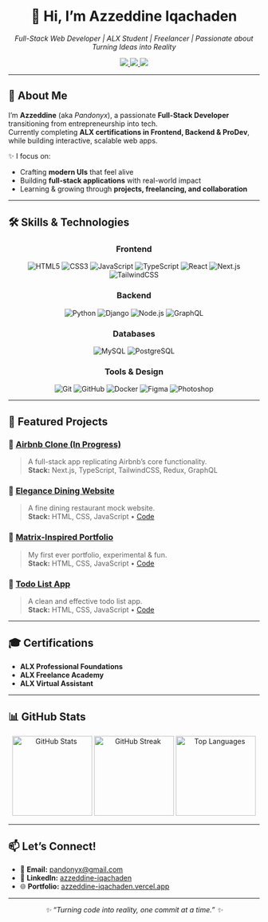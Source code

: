 <div align="center">
  <h1>👋 Hi, I’m Azzeddine Iqachaden</h1>
  <p>
    <em>Full-Stack Web Developer | ALX Student | Freelancer | Passionate about Turning Ideas into Reality</em>
  </p>

  <!-- Badges -->
  <p>
    <a href="https://github.com/Pandonyx" target="_blank">
      <img src="https://img.shields.io/badge/GitHub-%2312100E.svg?style=for-the-badge&logo=github&logoColor=white"/>
    </a>
    <a href="https://www.linkedin.com/in/azzeddine-iqachaden/" target="_blank">
      <img src="https://img.shields.io/badge/LinkedIn-%230077B5.svg?style=for-the-badge&logo=linkedin&logoColor=white"/>
    </a>
    <a href="mailto:pandonyx@gmail.com">
      <img src="https://img.shields.io/badge/Email-%23D14836.svg?style=for-the-badge&logo=gmail&logoColor=white"/>
    </a>
  </p>
</div>

---

## 🚀 About Me

I’m **Azzeddine** (aka *Pandonyx*), a passionate **Full-Stack Developer** transitioning from entrepreneurship into tech.  
Currently completing **ALX certifications in Frontend, Backend & ProDev**, while building interactive, scalable web apps.  

✨ I focus on:
- Crafting **modern UIs** that feel alive  
- Building **full-stack applications** with real-world impact  
- Learning & growing through **projects, freelancing, and collaboration**  

---

## 🛠️ Skills & Technologies

<div align="center">

### Frontend  
![HTML5](https://img.shields.io/badge/HTML5-E34F26.svg?style=for-the-badge&logo=html5&logoColor=white) 
![CSS3](https://img.shields.io/badge/CSS3-1572B6.svg?style=for-the-badge&logo=css3&logoColor=white) 
![JavaScript](https://img.shields.io/badge/JavaScript-F7DF1E.svg?style=for-the-badge&logo=javascript&logoColor=black) 
![TypeScript](https://img.shields.io/badge/TypeScript-3178C6.svg?style=for-the-badge&logo=typescript&logoColor=white) 
![React](https://img.shields.io/badge/React-20232A.svg?style=for-the-badge&logo=react&logoColor=61DAFB) 
![Next.js](https://img.shields.io/badge/Next.js-000000.svg?style=for-the-badge&logo=next.js&logoColor=white) 
![TailwindCSS](https://img.shields.io/badge/TailwindCSS-38B2AC.svg?style=for-the-badge&logo=tailwind-css&logoColor=white)

### Backend  
![Python](https://img.shields.io/badge/Python-3776AB.svg?style=for-the-badge&logo=python&logoColor=white) 
![Django](https://img.shields.io/badge/Django-092E20.svg?style=for-the-badge&logo=django&logoColor=white) 
![Node.js](https://img.shields.io/badge/Node.js-339933.svg?style=for-the-badge&logo=node.js&logoColor=white) 
![GraphQL](https://img.shields.io/badge/GraphQL-E10098.svg?style=for-the-badge&logo=graphql&logoColor=white)

### Databases  
![MySQL](https://img.shields.io/badge/MySQL-4479A1.svg?style=for-the-badge&logo=mysql&logoColor=white) 
![PostgreSQL](https://img.shields.io/badge/PostgreSQL-4169E1.svg?style=for-the-badge&logo=postgresql&logoColor=white)

### Tools & Design  
![Git](https://img.shields.io/badge/Git-F05032.svg?style=for-the-badge&logo=git&logoColor=white) 
![GitHub](https://img.shields.io/badge/GitHub-181717.svg?style=for-the-badge&logo=github&logoColor=white) 
![Docker](https://img.shields.io/badge/Docker-2496ED.svg?style=for-the-badge&logo=docker&logoColor=white) 
![Figma](https://img.shields.io/badge/Figma-F24E1E.svg?style=for-the-badge&logo=figma&logoColor=white) 
![Photoshop](https://img.shields.io/badge/Adobe%20Photoshop-31A8FF.svg?style=for-the-badge&logo=adobe-photoshop&logoColor=white)

</div>

---

## 📂 Featured Projects

### 🔹 [Airbnb Clone (In Progress)]()
> A full-stack app replicating Airbnb’s core functionality.  
**Stack:** Next.js, TypeScript, TailwindCSS, Redux, GraphQL  

### 🔹 [Elegance Dining Website](https://elegantdining.vercel.app/)  
> A fine dining restaurant mock website.  
**Stack:** HTML, CSS, JavaScript • [Code](https://github.com/Pandonyx/restaurantwebsitebasicstack)  

### 🔹 [Matrix-Inspired Portfolio](https://matrixportfolio.vercel.app/)  
> My first ever portfolio, experimental & fun.  
**Stack:** HTML, CSS, JavaScript • [Code](https://github.com/Pandonyx/Pandonyx.github.io)  

### 🔹 [Todo List App](https://dynamic-to-do-list-js-plum.vercel.app/)  
> A clean and effective todo list app.  
**Stack:** HTML, CSS, JavaScript • [Code](https://github.com/Pandonyx/todo-app-js)  

---

## 🎓 Certifications
- **ALX Professional Foundations**  
- **ALX Freelance Academy**  
- **ALX Virtual Assistant**  

---

## 📊 GitHub Stats

<div align="center">
  <img src="https://github-readme-stats.vercel.app/api?username=Pandonyx&show_icons=true&theme=radical" alt="GitHub Stats" height="160"/>
  <img src="https://streak-stats.demolab.com?user=Pandonyx&theme=radical&hide_border=false" alt="GitHub Streak" height="160"/>
  <img src="https://github-readme-stats.vercel.app/api/top-langs/?username=Pandonyx&layout=compact&theme=radical" alt="Top Languages" height="160"/>
</div>

---

## 📫 Let’s Connect!
- 📧 **Email:** [pandonyx@gmail.com](mailto:pandonyx@gmail.com)  
- 💼 **LinkedIn:** [azzeddine-iqachaden](https://www.linkedin.com/in/azzeddine-iqachaden/)  
- 🌐 **Portfolio:** [azzeddine-iqachaden.vercel.app](https://azzeddine-iqachaden.vercel.app) 

---

<div align="center">
  <em>✨ “Turning code into reality, one commit at a time.” ✨</em>
</div>
